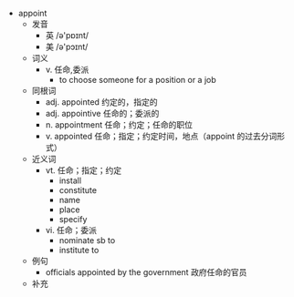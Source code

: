 - appoint
  - 发音
    - 英 /ə'pɒɪnt/
    - 美 /ə'pɔɪnt/
  - 词义
    - v. 任命,委派
      - to choose someone for a position or a job
  - 同根词
    - adj. appointed 约定的，指定的
    - adj. appointive 任命的；委派的
    - n. appointment 任命；约定；任命的职位
    - v. appointed 任命；指定；约定时间，地点（appoint 的过去分词形式）
  - 近义词
    - vt. 任命；指定；约定
      - install
      - constitute
      - name
      - place
      - specify
    - vi. 任命；委派
      - nominate sb to
      - institute to
  - 例句
    - officials appointed by the government 政府任命的官员
  - 补充